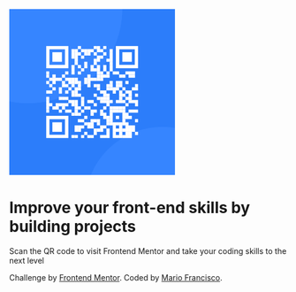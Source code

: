 <html lang="en">
<head>
  <meta charset="UTF-8">
  <meta name="viewport" content="width=device-width, initial-scale=1.0"> <!-- displays site properly based on user's device -->
  <link rel="stylesheet" href="../assets/css/style.scss">
  <link rel="icon" type="image/png" sizes="32x32" href="../assets/images/favicon-32x32.png">
  <link rel="preconnect" href="https://fonts.googleapis.com">
  <link rel="preconnect" href="https://fonts.gstatic.com" crossorigin>
 <link href="https://fonts.googleapis.com/css2?family=Outfit&display=swap" rel="stylesheet">

</head>
<body>
  <div class="card">
    <img src="../assets/images/image-qr-code.png" width=300 height=300>
    <h1>Improve your front-end skills by building projects</h1>
    <p>Scan the QR code to visit Frontend Mentor and take your coding skills to the next level</p>
  </div>
  <footer>
   <div class="attribution">
    Challenge by <a href="https://www.frontendmentor.io?ref=challenge" target="_blank">Frontend Mentor</a>. 
    Coded by <a href="https://github.com/happymalyo">Mario Francisco</a>.
   </div>
  </footer>
</body>
</html>

